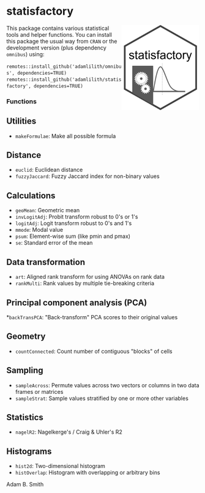 # statisfactory

<img align="right" src="statisfactory.png" height="223"/>

This package contains various statistical tools and helper functions. You can install this package the usual way from `CRAN` or the development version (plus dependency `omnibus`) using:

`remotes::install_github('adamlilith/omnibus', dependencies=TRUE)`  
`remotes::install_github('adamlilith/statisfactory', dependencies=TRUE)`  

### Functions ###
## Utilities ##
* `makeFormulae`: Make all possible formula

## Distance ##
* `euclid`: Euclidean distance
* `fuzzyJaccard`: Fuzzy Jaccard index for non-binary values

## Calculations ##
* `geoMean`: Geometric mean
* `invLogitAdj`: Probit transform robust to 0's or 1's
* `logitAdj`: Logit transform robust to 0's and 1's
* `mmode`: Modal value
* `psum`: Element-wise sum (like pmin and pmax)
* `se`: Standard error of the mean

## Data transformation ##
* `art`: Aligned rank transform for using ANOVAs on rank data
* `rankMulti`: Rank values by multiple tie-breaking criteria

## Principal component analysis (PCA) ##
 *`backTransPCA`: "Back-transform" PCA scores to their original values

## Geometry
* `countConnected`: Count number of contiguous "blocks" of cells

## Sampling ##
* `sampleAcross`: Permute values across two vectors or columns in two data frames or matrices
* `sampleStrat`: Sample values stratified by one or more other variables

## Statistics ##
* `nagelR2`: Nagelkerge's / Craig & Uhler's R2

## Histograms ##
* `hist2d`: Two-dimensional histogram
* `histOverlap`: Histogram with overlapping or arbitrary bins

Adam B. Smith